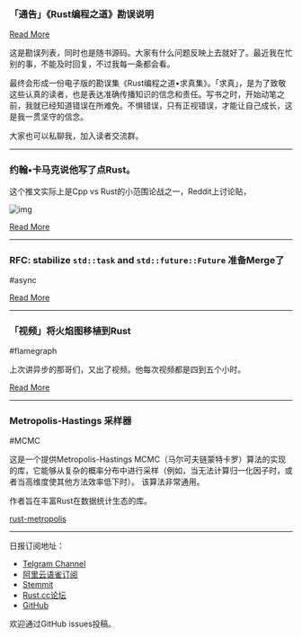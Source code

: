 ###  「通告」《Rust编程之道》勘误说明

[Read More](https://github.com/ZhangHanDong/tao-of-rust-codes/issues)

这是勘误列表，同时也是随书源码。大家有什么问题反映上去就好了。最近我在忙别的事，不能及时回复，不过我每一条都会看。

最终会形成一份电子版的勘误集《Rust编程之道•求真集》。「求真」，是为了致敬这些认真的读者，也是表达准确传播知识的信念和责任。写书之时，开始动笔之前，我就已经知道错误在所难免。不惧错误，只有正视错误，才能让自己成长，这是我一贯坚守的信念。

大家也可以私聊我，加入读者交流群。

---

### 约翰•卡马克说他写了点Rust。

这个推文实际上是Cpp vs Rust的小范围论战之一，Reddit上讨论贴，

![img](https://wx1.sinaimg.cn/mw690/71684decly1fzkzqt2ukjj21n60t0anr.jpg)

[Read More](https://www.reddit.com/r/rust/comments/ak69zp/john_carmack_started_writing_some_rust/)

---

### RFC: stabilize `std::task` and `std::future::Future` 准备Merge了

#async

[Read More](https://github.com/rust-lang/rfcs/pull/2592)

---

### 「视频」将火焰图移植到Rust

#flamegraph

上次讲异步的那哥们，又出了视频。他每次视频都是四到五个小时。

[Read More](https://www.reddit.com/r/rust/comments/ak6s89/porting_flamegraph_to_rust_video/)

---

### Metropolis-Hastings 采样器

#MCMC

这是一个提供Metropolis-Hastings MCMC（马尔可夫链蒙特卡罗）算法的实现的库，它能够从复杂的概率分布中进行采样（例如，当无法计算归一化因子时，或者当高维度使其他方法效率低下时）。 该算法非常通用。

作者旨在丰富Rust在数据统计生态的库。

[rust-metropolis](https://github.com/ManifoldFR/rust-metropolis/)

---

日报订阅地址：

- [Telgram Channel](https://t.me/rust_daily_news )
- [阿里云语雀订阅](https://www.yuque.com/chaosbot/rustnews)
- [Stemmit](https://steemit.com/@blackanger)
- [Rust.cc论坛](https://rust.cc)
- [GitHub](https://github.com/RustStudy/rust_daily_news)

欢迎通过GitHub issues投稿。